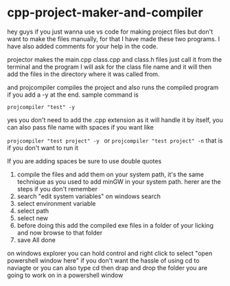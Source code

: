 # cpp-project-maker-and-compiler
hey guys if you just wanna use vs code for making project files but don't want to make the files manually, for that I have made these two programs. I have also added comments for your help in the code.

projector makes the main.cpp class.cpp and class.h files
just call it from the terminal and the program I will ask for the class file name and it will then add the files in the directory where it was called from. 

and projcompiler compiles the project and also runs the compiled program if you add a -y at the end. sample command is

`projcompiler "test" -y`

yes you don't need to add the .cpp extension as it will handle it by itself, you can also pass file name with spaces if you want like

`projcompiler "test project" -y ` or
`projcompiler "test project" -n` that is if you don't want to run it

If you are adding spaces be sure to use double quotes

1. compile the files and add them on your system path, it's the same technique as you used to add minGW in your system path. herer are the steps if you don't remember
2. search "edit system variables" on windows search
3. select  environment variable
4. select path
5. select new
6. before doing this add the compiled exe files in a folder of your licking and now browse to that folder
7. save
All done


on windows explorer you can hold control and right click to select "open powershell window here" if you don't want the hassle of using cd to naviagte or you can also type cd then drap and drop the folder you are going to work on in a powershell window
